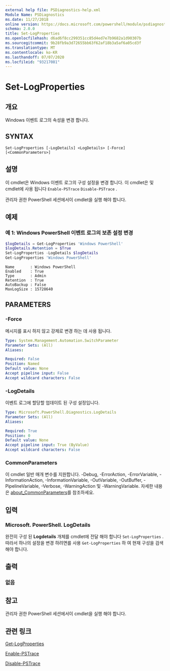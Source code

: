 ```yaml
---
external help file: PSDiagnostics-help.xml
Module Name: PSDiagnostics
ms.date: 11/27/2018
online version: https://docs.microsoft.com/powershell/module/psdiagnostics/set-logproperties?view=powershell-6&WT.mc_id=ps-gethelp
schema: 2.0.0
title: Set-LogProperties
ms.openlocfilehash: d6ad6f8cc299351cc85d4ed7e7b9682a1d90307b
ms.sourcegitcommit: 9b28fb9a3d72655bb63f62af18b3a5af6a05cd3f
ms.translationtype: MT
ms.contentlocale: ko-KR
ms.lasthandoff: 07/07/2020
ms.locfileid: "93217081"
---
```

# Set-LogProperties

## 개요
Windows 이벤트 로그의 속성을 변경 합니다.

## SYNTAX

```
Set-LogProperties [-LogDetails] <LogDetails> [-Force] [<CommonParameters>]
```

## 설명

이 cmdlet은 Windows 이벤트 로그의 구성 설정을 변경 합니다. 이 cmdlet은 및 cmdlet에 사용 됩니다 `Enable-PSTrace` `Disable-PSTrace` .

관리자 권한 PowerShell 세션에서이 cmdlet을 실행 해야 합니다.

## 예제

### 예 1: Windows PowerShell 이벤트 로그의 보존 설정 변경

```powershell
$logDetails = Get-LogProperties 'Windows PowerShell'
$logDetails.Retention = $True
Set-LogProperties -LogDetails $logDetails
Get-LogProperties 'Windows PowerShell'
```

```Output
Name       : Windows PowerShell
Enabled    : True
Type       : Admin
Retention  : True
AutoBackup : False
MaxLogSize : 15728640
```

## PARAMETERS

### -Force

메시지를 표시 하지 않고 강제로 변경 하는 데 사용 됩니다.

```yaml
Type: System.Management.Automation.SwitchParameter
Parameter Sets: (All)
Aliases:

Required: False
Position: Named
Default value: None
Accept pipeline input: False
Accept wildcard characters: False
```

### -LogDetails

이벤트 로그에 할당할 업데이트 된 구성 설정입니다.

```yaml
Type: Microsoft.PowerShell.Diagnostics.LogDetails
Parameter Sets: (All)
Aliases:

Required: True
Position: 0
Default value: None
Accept pipeline input: True (ByValue)
Accept wildcard characters: False
```

### CommonParameters

이 cmdlet 일반 매개 변수를 지원합니다. -Debug, -ErrorAction, -ErrorVariable, -InformationAction, -InformationVariable, -OutVariable, -OutBuffer, -PipelineVariable, -Verbose, -WarningAction 및 -WarningVariable. 자세한 내용은 [about_CommonParameters](https://go.microsoft.com/fwlink/?LinkID=113216)를 참조하세요.

## 입력

### Microsoft. PowerShell. LogDetails

완전히 구성 된 **Logdetails** 개체를 cmdlet에 전달 해야 합니다 `Set-LogProperties` .
따라서 하나의 설정을 변경 하려면를 사용 `Get-LogProperties` 하 여 현재 구성을 검색 해야 합니다.

## 출력

### 없음

## 참고

관리자 권한 PowerShell 세션에서이 cmdlet을 실행 해야 합니다.

## 관련 링크

[Get-LogProperties](Get-LogProperties.md)

[Enable-PSTrace](Enable-PSTrace.md)

[Disable-PSTrace](Disable-PSTrace.md)

